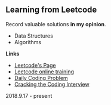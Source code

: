 ## Learning from Leetcode
Record valuable solutions **in my opinion**.
- Data Structures
- Algorithms

**Links**
- [Leetcode's Page](https://leetcode.com/brightsunp/)
- [Leetcode online training](https://leetcode.com/problemset/all/)
- [Daily Coding Problem](https://www.dailycodingproblem.com/subscribe)
- [Cracking the Coding Interview](https://github.com/careercup/CtCI-6th-Edition)

2018.9.17 - present
